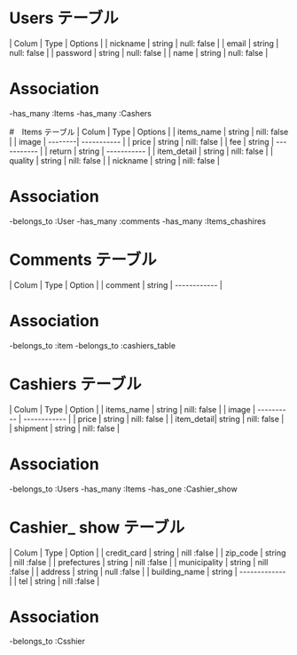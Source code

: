 # Users テーブル

| Colum     | Type   | Options     |
| nickname  | string | null: false |
| email     | string | null: false |
| password  | string | null: false |
| name      | string | null: false |

# Association
-has_many :Items
-has_many :Cashers

#　Items テーブル
| Colum       | Type    | Options     |
| items_name  | string  | nill: false |
| image       | --------| ----------- |
| price       | string  | nill: false |
| fee         | string  | ----------- |
| return      | string  | ----------- |
| item_detail | string  | nill: false |
| quality     | string  | nill: false |
| nickname    | string  | nill: false |

# Association

-belongs_to :User
-has_many :comments
-has_many :Items_chashires

# Comments テーブル

| Colum      | Type    | Option       |
| comment    | string  | ------------ |

# Association

-belongs_to :item
-belongs_to :cashiers_table

# Cashiers テーブル

| Colum      | Type       | Option       |
| items_name | string     | nill: false  |
| image      | ---------- | ------------ |
| price      | string     | nill: false  |
| item_detail| string     | nill: false  |
| shipment   | string     | nill: false  |

# Association

-belongs_to :Users
-has_many :Items
-has_one :Cashier_show

# Cashier_ show テーブル

| Colum         | Type   | Option        |
| credit_card   | string | nill :false   |
| zip_code      | string | nill :false   |
| prefectures   | string | nill :false   |
| municipality  | string | nill :false   |
| address       | string | null :false   |
| building_name | string | ------------- | 
| tel           | string | nill :false   |

# Association

-belongs_to :Csshier
